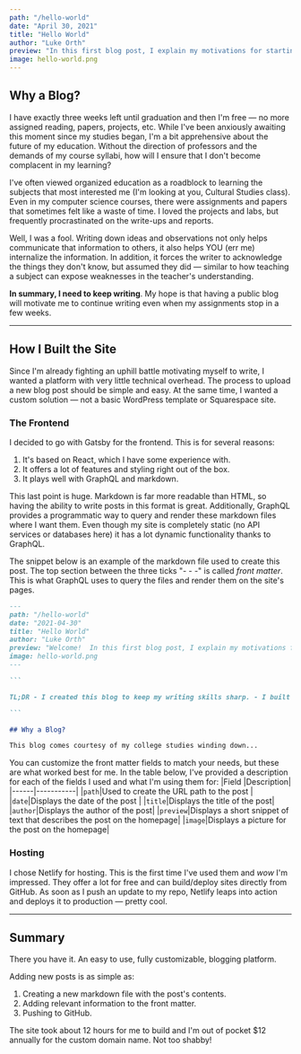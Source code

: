 ```yaml
---
path: "/hello-world"
date: "April 30, 2021"
title: "Hello World"
author: "Luke Orth"
preview: "In this first blog post, I explain my motivations for starting a blog and some of the technical aspects that went into creating it."
image: hello-world.png
---
```


## Why a Blog?

I have exactly three weeks left until graduation and then I'm free — no more assigned reading, papers, projects, etc. While I've been anxiously awaiting this moment since my studies began, I'm a bit apprehensive about the future of my education. Without the direction of professors and the demands of my course syllabi, how will I ensure that I don't become complacent in my learning?

I've often viewed organized education as a roadblock to learning the subjects that most interested me (I'm looking at you, Cultural Studies class). Even in my computer science courses, there were assignments and papers that sometimes felt like a waste of time. I loved the projects and labs, but frequently procrastinated on the write-ups and reports.

Well, I was a fool. Writing down ideas and observations not only helps communicate that information to others, it also helps YOU (err me) internalize the information. In addition, it forces the writer to acknowledge the things they don't know, but assumed they did — similar to how teaching a subject can expose weaknesses in the teacher's understanding.

**In summary, I need to keep writing**. My hope is that having a public blog will motivate me to continue writing even when my assignments stop in a few weeks.

---

## How I Built the Site

Since I'm already fighting an uphill battle motivating myself to write, I wanted a platform with very little technical overhead. The process to upload a new blog post should be simple and easy. At the same time, I wanted a custom solution — not a basic WordPress template or Squarespace site.

### The Frontend

I decided to go with Gatsby for the frontend. This is for several reasons:

1. It's based on React, which I have some experience with.
2. It offers a lot of features and styling right out of the box.
3. It plays well with GraphQL and markdown.

This last point is huge. Markdown is far more readable than HTML, so having the ability to write posts in this format is great. Additionally, GraphQL provides a programmatic way to query and render these markdown files where I want them. Even though my site is completely static (no API services or databases here) it has a lot dynamic functionality thanks to GraphQL.

The snippet below is an example of the markdown file used to create this post. The top section between the three ticks "- - -" is called _front matter_. This is what GraphQL uses to query the files and render them on the site's pages.

````markdown
---
path: "/hello-world"
date: "2021-04-30"
title: "Hello World"
author: "Luke Orth"
preview: "Welcome!  In this first blog post, I explain my motivations for starting a blog and some of the technical aspects that went into creating it."
image: hello-world.png
---

```

TL;DR - I created this blog to keep my writing skills sharp. - I built the blog with Gatsby and Netlify

```

## Why a Blog?

This blog comes courtesy of my college studies winding down...
````

You can customize the front matter fields to match your needs, but these are what worked best for me. In the table below, I've provided a description for each of the fields I used and what I'm using them for:
|Field |Description|
|------|-----------|
|`path`|Used to create the URL path to the post |
|`date`|Displays the date of the post |
|`title`|Displays the title of the post|
|`author`|Displays the author of the post|
|`preview`|Displays a short snippet of text that describes the post on the homepage|
|`image`|Displays a picture for the post on the homepage|

### Hosting

I chose Netlify for hosting. This is the first time I've used them and _wow_ I'm impressed. They offer a lot for free and can build/deploy sites directly from GitHub. As soon as I push an update to my repo, Netlify leaps into action and deploys it to production — pretty cool.

---

## Summary

There you have it. An easy to use, fully customizable, blogging platform.

Adding new posts is as simple as:

1. Creating a new markdown file with the post's contents.
2. Adding relevant information to the front matter.
3. Pushing to GitHub.

The site took about 12 hours for me to build and I'm out of pocket $12 annually for the custom domain name. Not too shabby!
